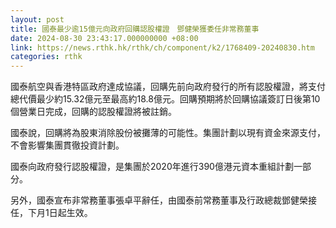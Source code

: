 ```yaml
---
layout: post
title: 國泰最少逾15億元向政府回購認股權證　鄧健榮獲委任非常務董事
date: 2024-08-30 23:43:17.000000000 +08:00
link: https://news.rthk.hk/rthk/ch/component/k2/1768409-20240830.htm
categories: rthk
---
```


國泰航空與香港特區政府達成協議，回購先前向政府發行的所有認股權證，將支付總代價最少約15.32億元至最高約18.8億元。回購預期將於回購協議簽訂日後第10個營業日完成，回購的認股權證將被註銷。

國泰說，回購將為股東消除股份被攤薄的可能性。集團計劃以現有資金來源支付，不會影響集團貫徹投資計劃。

國泰向政府發行認股權證，是集團於2020年進行390億港元資本重組計劃一部分。

另外，國泰宣布非常務董事張卓平辭任，由國泰前常務董事及行政總裁鄧健榮接任，下月1日起生效。

